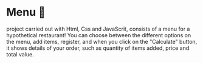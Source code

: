 # Menu 🥘

project carried out with Html, Css and JavaScrit, consists of a menu for a hypothetical restaurant!
You can choose between the different options on the menu, add items, register, and when you click on the "Calculate" button, it shows details of your order, such as quantity of items added, price and total value.
